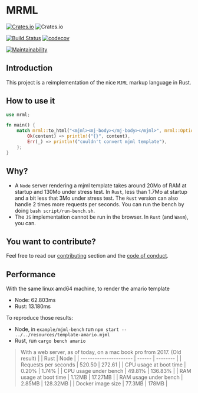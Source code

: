 # MRML

[![Crates.io](https://img.shields.io/crates/d/mrml)](https://crates.io/crates/mrml)
![Crates.io](https://img.shields.io/crates/v/mrml)

[![Build Status](https://travis-ci.com/jdrouet/mrml.svg?branch=master)](https://travis-ci.com/jdrouet/mrml)
[![codecov](https://codecov.io/gh/jdrouet/mrml/branch/master/graph/badge.svg?token=L3LKpV3RpR)](https://codecov.io/gh/jdrouet/mrml)

[![Maintainability](https://api.codeclimate.com/v1/badges/7ed23ef670d076ab69a4/maintainability)](https://codeclimate.com/github/jdrouet/mrml/maintainability)

## Introduction

This project is a reimplementation of the nice `MJML` markup language in Rust.

## How to use it

```rust
use mrml;

fn main() {
    match mrml::to_html("<mjml><mj-body></mj-body></mjml>", mrml::Options::default()) {
        Ok(content) => println!("{}", content),
        Err(_) => println!("couldn't convert mjml template"),
    };
}
```

## Why?

- A `Node` server rendering a mjml template takes around 20Mo of RAM at startup and 130Mo under stress test. In `Rust`, less than 1.7Mo at startup and a bit less that 3Mo under stress test. The `Rust` version can also handle 2 times more requests per seconds. You can run the bench by doing `bash script/run-bench.sh`.
- The `JS` implementation cannot be run in the browser. In `Rust` (and `Wasm`), you can.

## You want to contribute?

Feel free to read our [contributing](./contributing.md) section and the [code of conduct](./code-of-conduct.md).

## Performance

With the same linux amd64 machine, to render the amario template

- Node: 62.803ms
- Rust: 13.180ms

To reproduce those results:

- Node, in `example/mjml-bench` run `npm start -- ../../resources/template-amario.mjml`
- Rust, run `cargo bench amario`

> With a web server, as of today, on a mac book pro from 2017. (Old result)
> | | Rust | Node |
> | ---------------------- | ------ | -------- |
> | Requests per seconds | 520.50 | 272.61 |
> | CPU usage at boot time | 0.20% | 1.74% |
> | CPU usage under bench | 49.81% | 136.83% |
> | RAM usage at boot time | 1.12MB | 17.27MB |
> | RAM usage under bench | 2.85MB | 128.32MB |
> | Docker image size | 77.3MB | 178MB |
